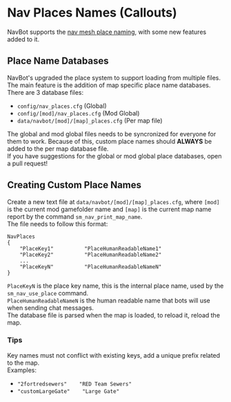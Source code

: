 <!-- Documentation for Nav Places editing -->

# Nav Places Names (Callouts)

NavBot supports the [nav mesh place naming](https://developer.valvesoftware.com/wiki/Nav_Mesh_Editing#Place_names_(callouts)), with some new features added to it.

## Place Name Databases

NavBot's upgraded the place system to support loading from multiple files.    
The main feature is the addition of map specific place name databases.    
There are 3 database files:

* `config/nav_places.cfg` (Global)
* `config/[mod]/nav_places.cfg` (Mod Global)
* `data/navbot/[mod]/[map]_places.cfg` (Per map file)

The global and mod global files needs to be syncronized for everyone for them to work. Because of this, custom place names should **ALWAYS** be added to the per map database file.    
If you have suggestions for the global or mod global place databases, open a pull request!

## Creating Custom Place Names

Create a new text file at `data/navbot/[mod]/[map]_places.cfg`, where `[mod]` is the current mod gamefolder name and `[map]` is the current map name report by the command `sm_nav_print_map_name`.    
The file needs to follow this format:

```
NavPlaces
{
    "PlaceKey1"          "PlaceHumanReadableName1"
    "PlaceKey2"          "PlaceHumanReadableName2"
    ...
    "PlaceKeyN"          "PlaceHumanReadableNameN"
}
```

`PlaceKeyN` is the place key name, this is the internal place name, used by the `sm_nav_use_place` command.    
`PlaceHumanReadableNameN` is the human readable name that bots will use when sending chat messages.    
The database file is parsed when the map is loaded, to reload it, reload the map.

### Tips

Key names must not conflict with existing keys, add a unique prefix related to the map.    
Examples:    
* `"2fortredsewers"    "RED Team Sewers"`
* `"customLargeGate"    "Large Gate"`

<!-- LINKS -->